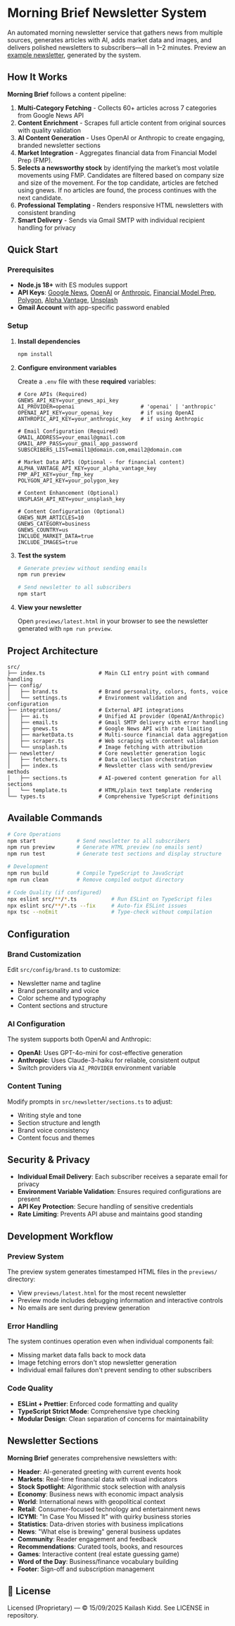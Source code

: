 # Morning Brief Newsletter System

An automated morning newsletter service that gathers news from multiple sources, generates articles with AI, adds market data and images, and delivers polished newsletters to subscribers—all in 1–2 minutes. Preview an [example newsletter](https://morning-brief-66541p5d1-kailashs-projects-1ccb175a.vercel.app/example/newsletter-categorized-preview-2025-09-09T08-27-08), generated by the system. 

## How It Works

**Morning Brief** follows a content pipeline:

1. **Multi-Category Fetching** - Collects 60+ articles across 7 categories from Google News API
2. **Content Enrichment** - Scrapes full article content from original sources with quality validation
3. **AI Content Generation** - Uses OpenAI or Anthropic to create engaging, branded newsletter sections
4. **Market Integration** - Aggregates financial data from Financial Model Prep (FMP).
5. **Selects a newsworthy stock** by identifying the market’s most volatile movements using FMP. Candidates are filtered based on company size and size of the movement. For the top candidate, articles are fetched using gnews. If no articles are found, the process continues with the next candidate.
6. **Professional Templating** - Renders responsive HTML newsletters with consistent branding
7. **Smart Delivery** - Sends via Gmail SMTP with individual recipient handling for privacy

## Quick Start

### Prerequisites
- **Node.js 18+** with ES modules support
- **API Keys**: [Google News](https://gnews.io/), [OpenAI](https://openai.com/api/) or [Anthropic](https://www.anthropic.com/api), [Financial Model Prep](https://site.financialmodelingprep.com/developer/docs), [Polygon](https://polygon.io/), [Alpha Vantage](https://www.alphavantage.co/), [Unsplash](https://unsplash.com/developers)
- **Gmail Account** with app-specific password enabled

### Setup

1. **Install dependencies**
   ```bash
   npm install
   ```

2. **Configure environment variables**

   Create a `.env` file with these **required** variables:
   ```env
   # Core APIs (Required)
   GNEWS_API_KEY=your_gnews_api_key
   AI_PROVIDER=openai                     # 'openai' | 'anthropic'
   OPENAI_API_KEY=your_openai_key         # if using OpenAI
   ANTHROPIC_API_KEY=your_anthropic_key   # if using Anthropic

   # Email Configuration (Required)
   GMAIL_ADDRESS=your_email@gmail.com
   GMAIL_APP_PASS=your_gmail_app_password
   SUBSCRIBERS_LIST=email1@domain.com,email2@domain.com

   # Market Data APIs (Optional - for financial content)
   ALPHA_VANTAGE_API_KEY=your_alpha_vantage_key
   FMP_API_KEY=your_fmp_key
   POLYGON_API_KEY=your_polygon_key

   # Content Enhancement (Optional)
   UNSPLASH_API_KEY=your_unsplash_key

   # Content Configuration (Optional)
   GNEWS_NUM_ARTICLES=10
   GNEWS_CATEGORY=business
   GNEWS_COUNTRY=us
   INCLUDE_MARKET_DATA=true
   INCLUDE_IMAGES=true
   ```

3. **Test the system**
   ```bash
   # Generate preview without sending emails
   npm run preview

   # Send newsletter to all subscribers
   npm start
   ```

4. **View your newsletter**

   Open `previews/latest.html` in your browser to see the newsletter generated with ```npm run preview```.

## Project Architecture

```
src/
├── index.ts                 # Main CLI entry point with command handling
├── config/
│   ├── brand.ts             # Brand personality, colors, fonts, voice
│   └── settings.ts          # Environment validation and configuration
├── integrations/            # External API integrations
│   ├── ai.ts                # Unified AI provider (OpenAI/Anthropic)
│   ├── email.ts             # Gmail SMTP delivery with error handling
│   ├── gnews.ts             # Google News API with rate limiting
│   ├── marketData.ts        # Multi-source financial data aggregation
│   ├── scraper.ts           # Web scraping with content validation
│   └── unsplash.ts          # Image fetching with attribution
├── newsletter/              # Core newsletter generation logic
│   ├── fetchers.ts          # Data collection orchestration
│   ├── index.ts             # Newsletter class with send/preview methods
│   ├── sections.ts          # AI-powered content generation for all sections
│   └── template.ts          # HTML/plain text template rendering
└── types.ts                 # Comprehensive TypeScript definitions
```

## Available Commands

```bash
# Core Operations
npm start             # Send newsletter to all subscribers
npm run preview       # Generate HTML preview (no emails sent)
npm run test          # Generate test sections and display structure

# Development
npm run build         # Compile TypeScript to JavaScript
npm run clean         # Remove compiled output directory

# Code Quality (if configured)
npx eslint src/**/*.ts           # Run ESLint on TypeScript files
npx eslint src/**/*.ts --fix     # Auto-fix ESLint issues
npx tsc --noEmit                 # Type-check without compilation
```

## Configuration

### **Brand Customization**
Edit `src/config/brand.ts` to customize:
- Newsletter name and tagline
- Brand personality and voice
- Color scheme and typography
- Content sections and structure

### **AI Configuration**
The system supports both OpenAI and Anthropic:
- **OpenAI**: Uses GPT-4o-mini for cost-effective generation
- **Anthropic**: Uses Claude-3-haiku for reliable, consistent output
- Switch providers via `AI_PROVIDER` environment variable

### **Content Tuning**
Modify prompts in `src/newsletter/sections.ts` to adjust:
- Writing style and tone
- Section structure and length
- Brand voice consistency
- Content focus and themes

## Security & Privacy

- **Individual Email Delivery**: Each subscriber receives a separate email for privacy
- **Environment Variable Validation**: Ensures required configurations are present
- **API Key Protection**: Secure handling of sensitive credentials
- **Rate Limiting**: Prevents API abuse and maintains good standing

## Development Workflow

### **Preview System**
The preview system generates timestamped HTML files in the `previews/` directory:
- View `previews/latest.html` for the most recent newsletter
- Preview mode includes debugging information and interactive controls
- No emails are sent during preview generation

### **Error Handling**
The system continues operation even when individual components fail:
- Missing market data falls back to mock data
- Image fetching errors don't stop newsletter generation
- Individual email failures don't prevent sending to other subscribers

### **Code Quality**
- **ESLint + Prettier**: Enforced code formatting and quality
- **TypeScript Strict Mode**: Comprehensive type checking
- **Modular Design**: Clean separation of concerns for maintainability

## Newsletter Sections

**Morning Brief** generates comprehensive newsletters with:

- **Header**: AI-generated greeting with current events hook
- **Markets**: Real-time financial data with visual indicators
- **Stock Spotlight**: Algorithmic stock selection with analysis
- **Economy**: Business news with economic impact analysis
- **World**: International news with geopolitical context
- **Retail**: Consumer-focused technology and entertainment news
- **ICYMI**: "In Case You Missed It" with quirky business stories
- **Statistics**: Data-driven stories with business implications
- **News**: "What else is brewing" general business updates
- **Community**: Reader engagement and feedback
- **Recommendations**: Curated tools, books, and resources
- **Games**: Interactive content (real estate guessing game)
- **Word of the Day**: Business/finance vocabulary building
- **Footer**: Sign-off and subscription management

## 📄 License

Licensed (Proprietary) — © 15/09/2025 Kailash Kidd. See LICENSE in repository.
